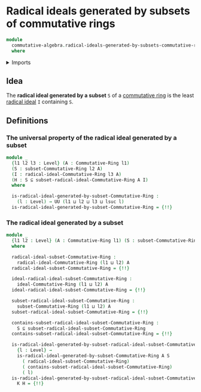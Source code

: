 # Radical ideals generated by subsets of commutative rings

```agda
module
  commutative-algebra.radical-ideals-generated-by-subsets-commutative-rings
  where
```

<details><summary>Imports</summary>

```agda
open import commutative-algebra.commutative-rings
open import commutative-algebra.ideals-commutative-rings
open import commutative-algebra.ideals-generated-by-subsets-commutative-rings
open import commutative-algebra.radical-ideals-commutative-rings
open import commutative-algebra.radicals-of-ideals-commutative-rings
open import commutative-algebra.subsets-commutative-rings

open import foundation.subtypes
open import foundation.universe-levels
```

</details>

## Idea

The **radical ideal generated by a subset** `S` of a
[commutative ring](commutative-algebra.commutative-rings.md) is the least
[radical ideal](commutative-algebra.radical-ideals-commutative-rings.md) `I`
containing `S`.

## Definitions

### The universal property of the radical ideal generated by a subset

```agda
module _
  {l1 l2 l3 : Level} (A : Commutative-Ring l1)
  (S : subset-Commutative-Ring l2 A)
  (I : radical-ideal-Commutative-Ring l3 A)
  (H : S ⊆ subset-radical-ideal-Commutative-Ring A I)
  where

  is-radical-ideal-generated-by-subset-Commutative-Ring :
    (l : Level) → UU (l1 ⊔ l2 ⊔ l3 ⊔ lsuc l)
  is-radical-ideal-generated-by-subset-Commutative-Ring = {!!}
```

### The radical ideal generated by a subset

```agda
module _
  {l1 l2 : Level} (A : Commutative-Ring l1) (S : subset-Commutative-Ring l2 A)
  where

  radical-ideal-subset-Commutative-Ring :
    radical-ideal-Commutative-Ring (l1 ⊔ l2) A
  radical-ideal-subset-Commutative-Ring = {!!}

  ideal-radical-ideal-subset-Commutative-Ring :
    ideal-Commutative-Ring (l1 ⊔ l2) A
  ideal-radical-ideal-subset-Commutative-Ring = {!!}

  subset-radical-ideal-subset-Commutative-Ring :
    subset-Commutative-Ring (l1 ⊔ l2) A
  subset-radical-ideal-subset-Commutative-Ring = {!!}

  contains-subset-radical-ideal-subset-Commutative-Ring :
    S ⊆ subset-radical-ideal-subset-Commutative-Ring
  contains-subset-radical-ideal-subset-Commutative-Ring = {!!}

  is-radical-ideal-generated-by-subset-radical-ideal-subset-Commutative-Ring :
    {l : Level} →
    is-radical-ideal-generated-by-subset-Commutative-Ring A S
      ( radical-ideal-subset-Commutative-Ring)
      ( contains-subset-radical-ideal-subset-Commutative-Ring)
      ( l)
  is-radical-ideal-generated-by-subset-radical-ideal-subset-Commutative-Ring
    K H = {!!}
```
